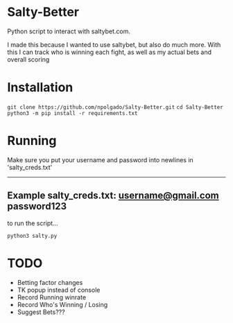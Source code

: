# Salty-Better
 Python script to interact with saltybet.com.

 I made this because I wanted to use saltybet, but also do much more. With this I can track who is winning each fight, as well as my actual bets and overall scoring

 # Installation

`git clone https://github.com/npolgado/Salty-Better.git`
`cd Salty-Better`
`python3 -m pip install -r requirements.txt`

# Running
Make sure you put your username and password into newlines in 'salty_creds.txt'

--------------------------
Example salty_creds.txt:
username@gmail.com
password123
--------------------------

to run the script...

`python3 salty.py`

# TODO
- Betting factor changes
- TK popup instead of console
- Record Running winrate
- Record Who's Winning / Losing
- Suggest Bets???